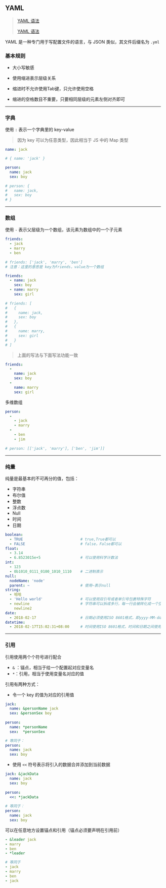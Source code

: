 ## YAML

> [YAML 语法](http://www.ruanyifeng.com/blog/2016/07/yaml.html)
>
> [YAML 语法](https://www.runoob.com/w3cnote/yaml-intro.html)

YAML 是一种专门用于写配置文件的语言，与 JSON 类似，其文件后缀名为 `.yml`

### 基本规则 

- 大小写敏感

- 使用缩进表示层级关系

- 缩进时不允许使用Tab键，只允许使用空格

- 缩进的空格数目不重要，只要相同层级的元素左侧对齐即可

  

-----

### 字典

使用 `:` 表示一个字典里的 key-value

> 因为 key 可以为任意类型，因此相当于 JS 中的 Map 类型

```yaml
name: jack

# { name: 'jack' }
```

```yaml
person:
  name: jack
  sex: boy
  
# person: {
#   name: jack, 
#   sex: boy
# } 
```



------

### 数组

使用 `-` 表示父层级为一个数组，该元素为数组中的一个子元素

```yaml
friends:
  - jack
  - marry
  - ben
  
# friends: ['jack', 'marry', 'ben']
# 注意：这里的意思是 key为friends，value为一个数组
```

```yaml
friends:
  - name: jack
    sex: boy
  - name: marry
    sex: girl
    
# friends: [
#   {
#     name: jack,
#     sex: boy
#   },
#   {
#     name: marry,
#     sex: girl
#   }
# ]
```

> 上面的写法与下面写法功能一致

```yaml
friends:
  - 
    name: jack
    sex: boy
  - 
    name: marry
    sex: girl
```

多维数组

```yaml
person:
  - 
    - jack
    - marry
  -
    - ben
    - jim
    
# person: [['jack', 'marry'], ['ben', 'jim']]
```



------

### 纯量

纯量是最基本的不可再分的值，包括：

- 字符串
- 布尔值
- 整数
- 浮点数
- Null
- 时间
- 日期

```yaml
boolean: 
  - TRUE                          # true,True都可以
  - FALSE                         # false，False都可以
float:
  - 3.14
  - 6.8523015e+5                  # 可以使用科学计数法
int:
  - 123
  - 0b1010_0111_0100_1010_1110    # 二进制表示
null:
  nodeName: 'node'
  parent: ~                       # 使用~表示null
string:
  - 哈哈
  - 'Hello world'                 # 可以使用双引号或者单引号包裹特殊字符
  - newline                       # 字符串可以拆成多行，每一行会被转化成一个空格
    newline2                      
date:
  - 2018-02-17                    # 日期必须使用ISO 8601格式，即yyyy-MM-dd
datetime: 
  - 2018-02-17T15:02:31+08:00     # 时间使用ISO 8601格式，时间和日期之间使用T连接，最后使用+代表时区
```



-----

### 引用

引用使用两个个符号进行配合

- `&` ：锚点，相当于给一个配置起对应变量名
- `*`：引用，相当于使用变量名对应的值

引用有两种方式：

- 令一个 key 的值为对应的引用值

```yaml
jack:
  name: &personName jack
  sex: &personSex boy
  
person:
  name: *personName
  sex:  *personSex

# 等同于：
person:
  name: jack
  sex: boy
```

- 使用 `<<` 符号表示将引入的数据合并添加到当前数据

```yaml
jack: &jackData
  name: jack
  sex: boy
  
person:
  <<: *jackData
  
# 等同于：
person:
  name: jack
  sex: boy
```

可以在任意地方设置锚点和引用（锚点必须要声明在引用前）

```yaml
- &leader jack
- marry
- ben
- *leader

# 等同于
- jack
- marry
- ben
- jack
```

